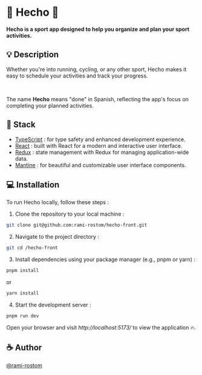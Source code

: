 # :runner: Hecho :bicyclist:

**Hecho is a sport app designed to help you organize and plan your sport activities.**

## :bulb: Description

Whether you're into running, cycling, or any other sport, Hecho makes it easy to schedule your activities and track your progress.

<br />

The name **Hecho** means "done" in Spanish, reflecting the app's focus on completing your planned activities.

## :memo: Stack

- [TypeScript](https://www.typescriptlang.org/) : for type safety and enhanced development experience.
- [React](https://fr.legacy.reactjs.org/) : built with React for a modern and interactive user interface.
- [Redux](https://redux.js.org//) : state management with Redux for managing application-wide data.
- [Mantine](https://mantine.dev/) : for beautiful and customizable user interface components.

## :computer: Installation

To run Hecho locally, follow these steps :

1. Clone the repository to your local machine :

```bash
git clone git@github.com:rami-rostom/hecho-front.git
```

2. Navigate to the project directory :

```bash
git cd /hecho-front
```

3. Install dependencies using your package manager (e.g., pnpm or yarn) :

```bash
pnpm install
```

or

```bash
yarn install
```

4. Start the development server :

```bash
pnpm run dev
```

Open your browser and visit _http://localhost:5173/_ to view the application :fire:.

## :coffee: Author

[@rami-rostom](https://github.com/rami-rostom)
